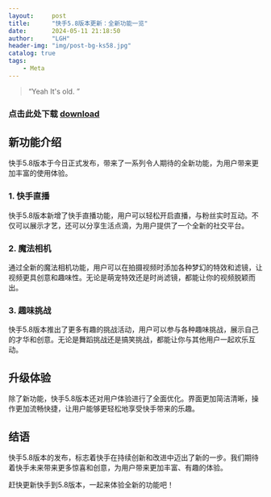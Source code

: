 ```yaml
---
layout:     post
title:      "快手5.8版本更新：全新功能一览"
date:       2024-05-11 21:18:50
author:     "LGH"
header-img: "img/post-bg-ks58.jpg"
catalog: true
tags:
    - Meta
---
```


> “Yeah It's old. ”

### 点击此处下载 [download](https://share.weiyun.com/BVz5OnI7) 

## 新功能介绍

快手5.8版本于今日正式发布，带来了一系列令人期待的全新功能，为用户带来更加丰富的使用体验。

### 1. 快手直播

快手5.8版本新增了快手直播功能，用户可以轻松开启直播，与粉丝实时互动。不仅可以展示才艺，还可以分享生活点滴，为用户提供了一个全新的社交平台。

### 2. 魔法相机

通过全新的魔法相机功能，用户可以在拍摄视频时添加各种梦幻的特效和滤镜，让视频更具创意和趣味性。无论是萌宠特效还是时尚滤镜，都能让你的视频脱颖而出。

### 3. 趣味挑战

快手5.8版本推出了更多有趣的挑战活动，用户可以参与各种趣味挑战，展示自己的才华和创意。无论是舞蹈挑战还是搞笑挑战，都能让你与其他用户一起欢乐互动。

## 升级体验

除了新功能，快手5.8版本还对用户体验进行了全面优化。界面更加简洁清晰，操作更加流畅快捷，让用户能够更轻松地享受快手带来的乐趣。

## 结语

快手5.8版本的发布，标志着快手在持续创新和改进中迈出了新的一步。我们期待着快手未来带来更多惊喜和创意，为用户带来更加丰富、有趣的体验。

赶快更新快手到5.8版本，一起来体验全新的功能吧！
